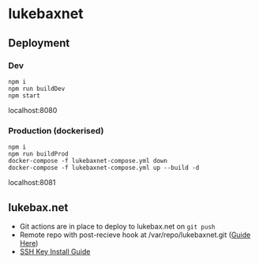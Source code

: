 # lukebaxnet


## Deployment

### Dev

``` 
npm i
npm run buildDev
npm start
```
localhost:8080


### Production (dockerised)

```
npm i
npm run buildProd
docker-compose -f lukebaxnet-compose.yml down
docker-compose -f lukebaxnet-compose.yml up --build -d
```
localhost:8081



## lukebax.net

- Git actions are in place to deploy to lukebax.net on `git push`
- Remote repo with post-recieve hook at /var/repo/lukebaxnet.git ([Guide Here](https://hackernoon.com/deploy-website-to-remote-server-using-git-da6048805637))
- [SSH Key Install Guide](https://medium.com/@jakewies/accessing-remote-machines-using-ssh-55a0fdf5e9d8) 